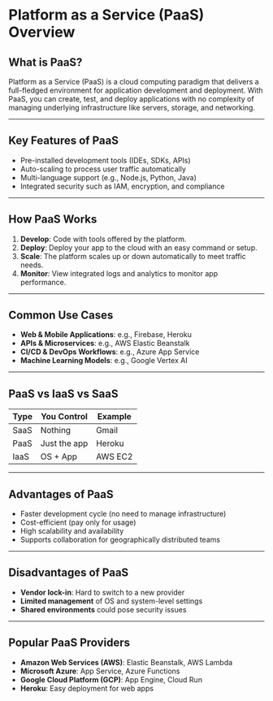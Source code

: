 # Platform as a Service (PaaS) Overview

## What is PaaS?

Platform as a Service (PaaS) is a cloud computing paradigm that delivers a full-fledged environment for application development and deployment. With PaaS, you can create, test, and deploy applications with no complexity of managing underlying infrastructure like servers, storage, and networking.

---

## Key Features of PaaS

- Pre-installed development tools (IDEs, SDKs, APIs)
- Auto-scaling to process user traffic automatically
- Multi-language support (e.g., Node.js, Python, Java)
- Integrated security such as IAM, encryption, and compliance

---

## How PaaS Works

1. **Develop**: Code with tools offered by the platform.
2. **Deploy**: Deploy your app to the cloud with an easy command or setup.
3. **Scale**: The platform scales up or down automatically to meet traffic needs.
4. **Monitor**: View integrated logs and analytics to monitor app performance.

---

## Common Use Cases

- **Web & Mobile Applications**: e.g., Firebase, Heroku
- **APIs & Microservices**: e.g., AWS Elastic Beanstalk
- **CI/CD & DevOps Workflows**: e.g., Azure App Service
- **Machine Learning Models**: e.g., Google Vertex AI

---

## PaaS vs IaaS vs SaaS

| Type | You Control        | Example         |
|------|--------------------|------------------|
| SaaS | Nothing            | Gmail            |
| PaaS | Just the app       | Heroku           |
| IaaS | OS + App           | AWS EC2          |

---

## Advantages of PaaS

- Faster development cycle (no need to manage infrastructure)
- Cost-efficient (pay only for usage)
- High scalability and availability
- Supports collaboration for geographically distributed teams

---

## Disadvantages of PaaS

- **Vendor lock-in**: Hard to switch to a new provider
- **Limited management** of OS and system-level settings
- **Shared environments** could pose security issues

---

## Popular PaaS Providers

- **Amazon Web Services (AWS)**: Elastic Beanstalk, AWS Lambda
- **Microsoft Azure**: App Service, Azure Functions
- **Google Cloud Platform (GCP)**: App Engine, Cloud Run
- **Heroku**: Easy deployment for web apps
